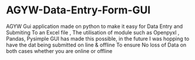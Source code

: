 # AGYW-Data-Entry-Form-GUI
AGYW Gui application made on python to make it easy for Data Entry and Submiting To an Excel file , The utilisation of module such as Openpyxl , Pandas, Pysimple GUI has made this possible, in the future I was hopping  to have the dat being submitted on line &amp; offline To ensure No loss of Data on both cases whether you are online or offline
